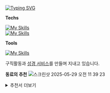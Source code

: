 [![Typing SVG](https://readme-typing-svg.demolab.com/?lines=Welcome+to+Sky's+GitHub)](https://git.io/typing-svg)

**Techs**

[![My Skills](https://skillicons.dev/icons?i=ts,js,html,css)](https://skillicons.dev)  
[![My Skills](https://skillicons.dev/icons?i=svelte,react,nextjs,vue,nuxtjs,jquery)](https://skillicons.dev)

**Tools**

[![My Skills](https://skillicons.dev/icons?i=github,notion,bitbucket,figma)](https://skillicons.dev)

<!-- ![Anurag's GitHub stats](https://github-readme-stats.vercel.app/api?username=hckang80&show_icons=true&theme=transparent) -->

구직활동과 [성경 서비스](https://github.com/hckang80/trueword)를 만들며 지내고 있습니다.

**동료의 추천**
![스크린샷 2025-05-29 오전 11 39 23](https://github.com/user-attachments/assets/6a61706e-dedf-4f78-b68d-62adebef3dde)

<details>
  <summary>추천서 더보기</summary>

![스크린샷 2025-05-29 오전 11 40 41](https://github.com/user-attachments/assets/c6becab9-f027-4b5f-8e33-de0fd86b9ba8)

</details>

